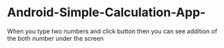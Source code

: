 # Android-Simple-Calculation-App-
When you type two numbers and click button then you can see addition of the both number under the screen
